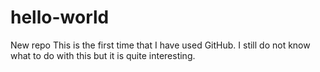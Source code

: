 # hello-world
New repo
This is the first time that I have used GitHub. I still do not know what to do with this but it is quite interesting.
